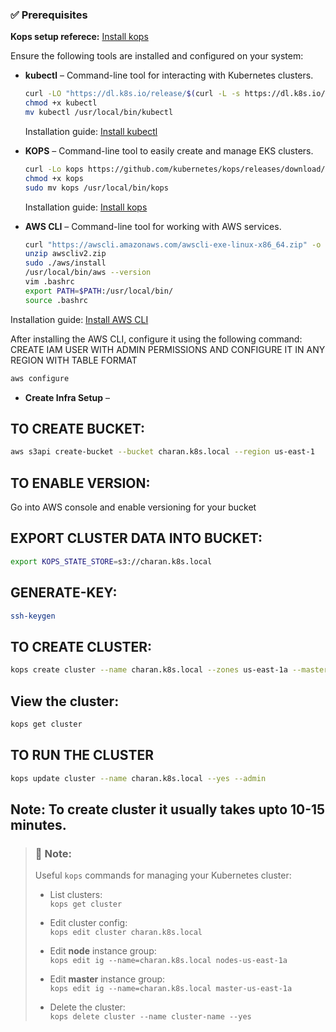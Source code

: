 ### ✅ Prerequisites

**Kops setup referece:**
[Install kops](https://github.com/charan-surya-kilana/all-setups/blob/master/kops.sh)

Ensure the following tools are installed and configured on your system:

- **kubectl** – Command-line tool for interacting with Kubernetes clusters.
   ```bash
  curl -LO "https://dl.k8s.io/release/$(curl -L -s https://dl.k8s.io/release/stable.txt)/bin/linux/amd64/kubectl"
  chmod +x kubectl
  mv kubectl /usr/local/bin/kubectl
  ```
  Installation guide: [Install kubectl](https://docs.aws.amazon.com/eks/latest/userguide/install-kubectl.html)

- **KOPS** – Command-line tool to easily create and manage EKS clusters.
  ```bash
  curl -Lo kops https://github.com/kubernetes/kops/releases/download/$(curl -s https://api.github.com/repos/kubernetes/kops/releases/latest | grep tag_name | cut -d '"' -f 4)/kops-linux-amd64
  chmod +x kops
  sudo mv kops /usr/local/bin/kops
  ```
  Installation guide: [Install kops](https://kops.sigs.k8s.io/getting_started/install/)

- **AWS CLI** – Command-line tool for working with AWS services.
  ```bash
  curl "https://awscli.amazonaws.com/awscli-exe-linux-x86_64.zip" -o "awscliv2.zip"
  unzip awscliv2.zip
  sudo ./aws/install
  /usr/local/bin/aws --version
  vim .bashrc
  export PATH=$PATH:/usr/local/bin/
  source .bashrc
  ```
Installation guide: [Install AWS CLI](https://docs.aws.amazon.com/cli/latest/userguide/cli-chap-install.html)

After installing the AWS CLI, configure it using the following command:  
CREATE IAM USER WITH ADMIN PERMISSIONS AND CONFIGURE IT IN ANY REGION WITH TABLE FORMAT
```bash
aws configure
```
- **Create Infra Setup** –

## TO CREATE BUCKET:
```bash
aws s3api create-bucket --bucket charan.k8s.local --region us-east-1
 ```
## TO ENABLE VERSION:
Go into AWS console and enable versioning for your bucket

## EXPORT CLUSTER DATA INTO BUCKET:
```bash
export KOPS_STATE_STORE=s3://charan.k8s.local
```

## GENERATE-KEY:
```bash
ssh-keygen
```

## TO CREATE CLUSTER:
```bash
kops create cluster --name charan.k8s.local --zones us-east-1a --master-size t2.medium --node-size t2.medium
```

## View the cluster:
```bash
kops get cluster
```

## TO RUN THE CLUSTER
```bash
kops update cluster --name charan.k8s.local --yes --admin
```
## Note: To create cluster it usually takes upto 10-15 minutes.
> ### 📝 Note:
> Useful `kops` commands for managing your Kubernetes cluster:
>
> - List clusters:  
>   `kops get cluster`
>
> - Edit cluster config:  
>   `kops edit cluster charan.k8s.local`
>
> - Edit **node** instance group:  
>   `kops edit ig --name=charan.k8s.local nodes-us-east-1a`
>
> - Edit **master** instance group:  
>   `kops edit ig --name=charan.k8s.local master-us-east-1a`
>
> - Delete the cluster:  
>   `kops delete cluster --name cluster-name --yes`








  
